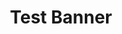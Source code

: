 ---
title: Test Banner
created: 2023-07-09T23:18:04+07:00
updated: 2023-07-09T23:43:57+07:00
banner: 
tags: 
---